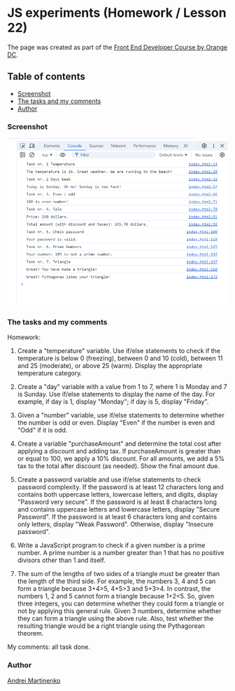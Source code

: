 # JS experiments (Homework / Lesson 22)

The page was created as part of the [Front End Developer Course by Orange DC](https://digitalcenter.orange.md/).

## Table of contents
- [Screenshot](#screenshot)
- [The tasks and my comments](#the-tasks-and-my-comments)
- [Author](#author)

### Screenshot

![](./image/screenshot.png)

### The tasks and my comments

Homework:

1. Create a "temperature" variable. Use if/else statements to check if the temperature is below 0 (freezing), between 0 and 10 (cold), between 11 and 25 (moderate), or above 25 (warm). Display the appropriate temperature category.

2. Create a "day" variable with a value from 1 to 7, where 1 is Monday and 7 is Sunday. Use if/else statements to display the name of the day. For example, if day is 1, display "Monday"; if day is 5, display "Friday".

3. Given a "number" variable, use if/else statements to determine whether the number is odd or even. Display "Even" if the number is even and "Odd" if it is odd.

4. Create a variable "purchaseAmount" and determine the total cost after applying a discount and adding tax. If purchaseAmount is greater than or equal to 100, we apply a 10% discount. For all amounts, we add a 5% tax to the total after discount (as needed). Show the final amount due.

5. Create a password variable and use if/else statements to check password complexity. If the password is at least 12 characters long and contains both uppercase letters, lowercase letters, and digits, display "Password very secure". If the password is at least 8 characters long and contains uppercase letters and lowercase letters, display "Secure Password". If the password is at least 6 characters long and contains only letters, display "Weak Password". Otherwise, display "Insecure password".

6. Write a JavaScript program to check if a given number is a prime number. A prime number is a number greater than 1 that has no positive divisors other than 1 and itself.

7. The sum of the lengths of two sides of a triangle must be greater than the length of the third side. For example, the numbers 3, 4 and 5 can form a triangle because 3+4>5, 4+5>3 and 5+3>4. In contrast, the numbers 1, 2 and 5 cannot form a triangle because 1+2<5. So, given three integers, you can determine whether they could form a triangle or not by applying this general rule. Given 3 numbers, determine whether they can form a triangle using the above rule. Also, test whether the resulting triangle would be a right triangle using the Pythagorean theorem.

My comments: all task done. 

### Author

[Andrei Martinenko](https://github.com/AxinitM)
